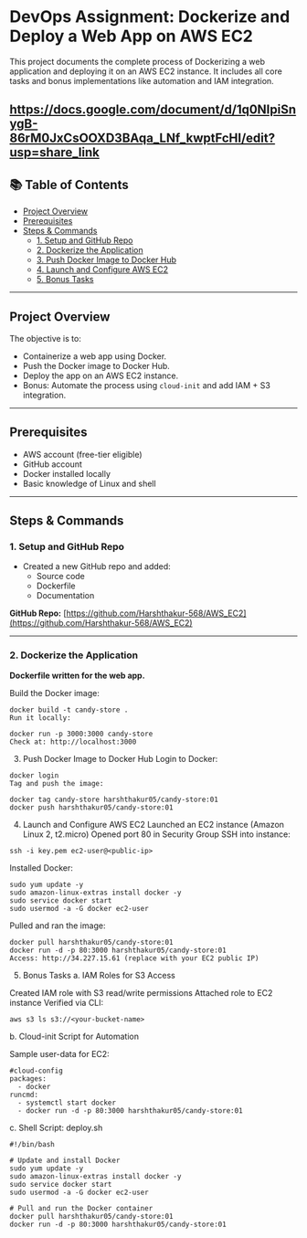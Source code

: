 # DevOps Assignment: Dockerize and Deploy a Web App on AWS EC2

This project documents the complete process of Dockerizing a web application and deploying it on an AWS EC2 instance. It includes all core tasks and bonus implementations like automation and IAM integration.

https://docs.google.com/document/d/1q0NIpiSnygB-86rM0JxCsOOXD3BAqa_LNf_kwptFcHI/edit?usp=share_link
---

## 📚 Table of Contents

- [Project Overview](#project-overview)
- [Prerequisites](#prerequisites)
- [Steps & Commands](#steps--commands)
  - [1. Setup and GitHub Repo](#1-setup-and-github-repo)
  - [2. Dockerize the Application](#2-dockerize-the-application)
  - [3. Push Docker Image to Docker Hub](#3-push-docker-image-to-docker-hub)
  - [4. Launch and Configure AWS EC2](#4-launch-and-configure-aws-ec2)
  - [5. Bonus Tasks](#5-bonus-tasks)


---

## Project Overview

The objective is to:

- Containerize a web app using Docker.
- Push the Docker image to Docker Hub.
- Deploy the app on an AWS EC2 instance.
- Bonus: Automate the process using `cloud-init` and add IAM + S3 integration.

---

## Prerequisites

- AWS account (free-tier eligible)
- GitHub account
- Docker installed locally
- Basic knowledge of Linux and shell

---

## Steps & Commands

### 1. Setup and GitHub Repo

- Created a new GitHub repo and added:
  - Source code
  - Dockerfile
  - Documentation

**GitHub Repo:** [https://github.com/Harshthakur-568/AWS_EC2](https://github.com/Harshthakur-568/AWS_EC2)

---

### 2. Dockerize the Application

**Dockerfile written for the web app.**

Build the Docker image:

```
docker build -t candy-store .
Run it locally:

docker run -p 3000:3000 candy-store
Check at: http://localhost:3000
```
3. Push Docker Image to Docker Hub
Login to Docker:
```
docker login
Tag and push the image:
```
```
docker tag candy-store harshthakur05/candy-store:01
docker push harshthakur05/candy-store:01
```
4. Launch and Configure AWS EC2
Launched an EC2 instance (Amazon Linux 2, t2.micro)
Opened port 80 in Security Group
SSH into instance:
```
ssh -i key.pem ec2-user@<public-ip>

```
Installed Docker:
```
sudo yum update -y
sudo amazon-linux-extras install docker -y
sudo service docker start
sudo usermod -a -G docker ec2-user
```

Pulled and ran the image:
```
docker pull harshthakur05/candy-store:01
docker run -d -p 80:3000 harshthakur05/candy-store:01
Access: http://34.227.15.61 (replace with your EC2 public IP)
```

5. Bonus Tasks
a. IAM Roles for S3 Access

Created IAM role with S3 read/write permissions
Attached role to EC2 instance
Verified via CLI:
```
aws s3 ls s3://<your-bucket-name>
```

b. Cloud-init Script for Automation

Sample user-data for EC2:
```
#cloud-config
packages:
  - docker
runcmd:
  - systemctl start docker
  - docker run -d -p 80:3000 harshthakur05/candy-store:01
```
c. Shell Script: deploy.sh
```
#!/bin/bash

# Update and install Docker
sudo yum update -y
sudo amazon-linux-extras install docker -y
sudo service docker start
sudo usermod -a -G docker ec2-user

# Pull and run the Docker container
docker pull harshthakur05/candy-store:01
docker run -d -p 80:3000 harshthakur05/candy-store:01
```
